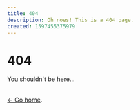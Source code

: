 ```yaml
---
title: 404
description: Oh noes! This is a 404 page.
created: 1597455375979
---
```


# 404

You shouldn't be here...

<br />[&larr; Go home](/).

